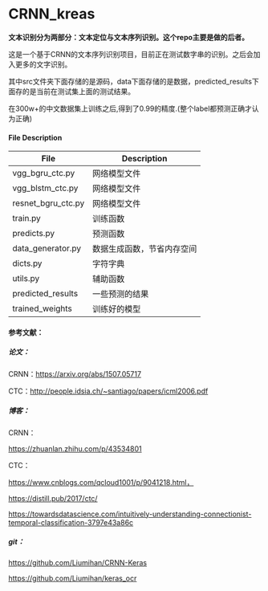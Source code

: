 # CRNN_kreas

**文本识别分为两部分：文本定位与文本序列识别。这个repo主要是做的后者。**

这是一个基于CRNN的文本序列识别项目，目前正在测试数字串的识别。之后会加入更多的文字识别。

其中src文件夹下面存储的是源码，data下面存储的是数据，predicted_results下面存的是当前在测试集上面的测试结果。

在300w+的中文数据集上训练之后,得到了0.99的精度.(整个label都预测正确才认为正确)

#### File Description

| File               | Description                |
| ------------------ | -------------------------- |
| vgg_bgru_ctc.py    | 网络模型文件               |
| vgg_blstm_ctc.py   | 网络模型文件               |
| resnet_bgru_ctc.py | 网络模型文件               |
| train.py           | 训练函数                   |
| predicts.py        | 预测函数                   |
| data_generator.py  | 数据生成函数，节省内存空间 |
| dicts.py           | 字符字典                   |
| utils.py           | 辅助函数                   |
| predicted_results  | 一些预测的结果             |
| trained_weights    | 训练好的模型               |



#### 参考文献：

##### 论文：

CRNN：https://arxiv.org/abs/1507.05717

CTC：http://people.idsia.ch/~santiago/papers/icml2006.pdf

##### 博客：

CRNN：

https://zhuanlan.zhihu.com/p/43534801

CTC：

https://www.cnblogs.com/qcloud1001/p/9041218.html，

https://distill.pub/2017/ctc/

https://towardsdatascience.com/intuitively-understanding-connectionist-temporal-classification-3797e43a86c

##### git：

https://github.com/Liumihan/CRNN-Keras

https://github.com/Liumihan/keras_ocr